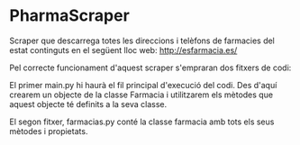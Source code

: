 # PharmaScraper
Scraper que descarrega totes les direccions i telèfons de farmacies del estat continguts en el següent lloc web: http://esfarmacia.es/

Pel correcte funcionament d'aquest scraper s'empraran dos fitxers de codi:

El primer main.py hi haurà el fil principal d'execució del codi. Des d'aquí crearem un objecte de la classe Farmacia i utilitzarem els mètodes que aquest objecte té definits a la seva classe.

El segon fitxer, farmacias.py conté la classe farmacia amb tots els seus mètodes i propietats.
